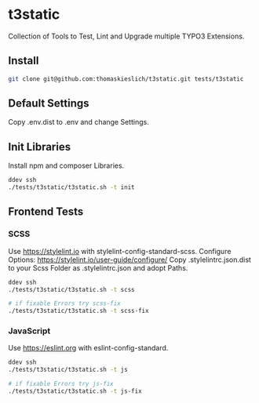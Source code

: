 # t3static
Collection of Tools to Test, Lint and Upgrade multiple TYPO3 Extensions.

## Install

```bash
git clone git@github.com:thomaskieslich/t3static.git tests/t3static
```

## Default Settings
Copy .env.dist to .env and change Settings.

## Init Libraries
Install npm and composer Libraries.

```bash
ddev ssh
./tests/t3static/t3static.sh -t init
```

## Frontend Tests

### SCSS

Use https://stylelint.io with stylelint-config-standard-scss.
Configure Options: https://stylelint.io/user-guide/configure/
Copy .stylelintrc.json.dist to your Scss Folder as .stylelintrc.json and adopt Paths.

```bash
ddev ssh
./tests/t3static/t3static.sh -t scss

# if fixable Errors try scss-fix
./tests/t3static/t3static.sh -t scss-fix

```

### JavaScript

Use https://eslint.org with eslint-config-standard.

```bash
ddev ssh
./tests/t3static/t3static.sh -t js

# if fixable Errors try js-fix
./tests/t3static/t3static.sh -t js-fix

```
